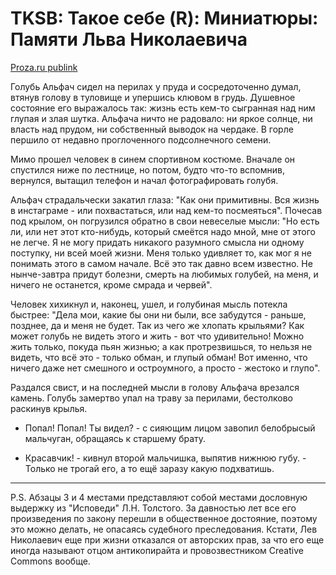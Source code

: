 # TKSB: Такое себе (R): Миниатюры: Памяти Льва Николаевича

[Proza.ru publink](https://proza.ru/2020/11/30/387)

Голубь Альфач сидел на перилах у пруда и сосредоточенно думал, втянув голову в туловище и упершись клювом в грудь. Душевное состояние его выражалось так: жизнь есть кем-то сыгранная над ним глупая и злая шутка. Альфача ничто не радовало: ни яркое солнце, ни власть над прудом, ни собственный выводок на чердаке. В горле першило от недавно проглоченного подсолнечного семени.

Мимо прошел человек в синем спортивном костюме. Вначале он спустился ниже по лестнице, но потом, будто что-то вспомнив, вернулся, вытащил телефон и начал фотографировать голубя.

Альфач страдальчески закатил глаза: "Как они примитивны. Вся жизнь в инстаграме - или похвастаться, или над кем-то посмеяться". Почесав под крылом, он погрузился обратно в свои невеселые мысли: "Но есть ли, или нет этот кто-нибудь, который смеётся надо мной, мне от этого не легче. Я не могу придать никакого разумного смысла ни одному поступку, ни всей моей жизни. Меня только удивляет то, как мог я не понимать этого в самом начале. Всё это так давно всем известно. Не нынче-завтра придут болезни, смерть на любимых голубей, на меня, и ничего не останется, кроме смрада и червей".

Человек хихикнул и, наконец, ушел, и голубиная мысль потекла быстрее: "Дела мои, какие бы они ни были, все забудутся - раньше, позднее, да и меня не будет. Так из чего же хлопать крыльями? Как может голубь не видеть этого и жить - вот что удивительно! Можно жить только, покуда пьян жизнью; а как протрезвишься, то нельзя не видеть, что всё это - только обман, и глупый обман! Вот именно, что ничего даже нет смешного и остроумного, а просто - жестоко и глупо".

Раздался свист, и на последней мысли в голову Альфача врезался камень. Голубь замертво упал на траву за перилами, бестолково раскинув крылья.

- Попал! Попал! Ты видел? - с сияющим лицом завопил белобрысый мальчуган, обращаясь к старшему брату.

- Красавчик! - кивнул второй мальчишка, выпятив нижнюю губу. - Только не трогай его, а то ещё заразу какую подхватишь.

---

P.S. Абзацы 3 и 4 местами представляют собой местами дословную выдержку из "Исповеди" Л.Н. Толстого. За давностью лет все его произведения по закону перешли в общественное достояние, поэтому это можно делать, не опасаясь судебного преследования. Кстати, Лев Николаевич еще при жизни отказался от авторских прав, за что его еще иногда называют отцом антикопирайта и провозвестником Creative Commons вообще.
